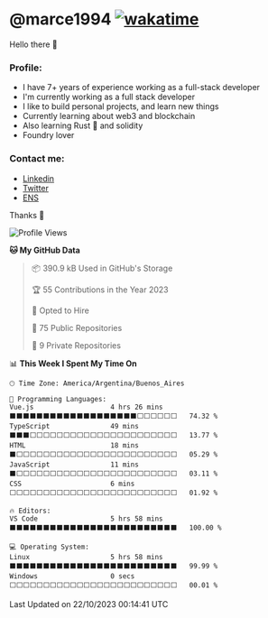 # @marce1994 [![wakatime](https://wakatime.com/badge/user/fd2db70d-aaf1-49ea-a930-b7d85dd9cec8.svg)](https://wakatime.com/@fd2db70d-aaf1-49ea-a930-b7d85dd9cec8)

Hello there 👋

### Profile:
 - I have 7+ years of experience working as a full-stack developer
 - I'm currently working as a full stack developer
 - I like to build personal projects, and learn new things
 - Currently learning about web3 and blockchain
 - Also learning Rust 🦀 and solidity
 - Foundry lover

### Contact me:
 - [Linkedin](https://www.linkedin.com/in/pablo-marcelo-bianco/)
 - [Twitter](https://twitter.com/devflype93)
 - [ENS](https://pablitodev.eth.limo)

Thanks 🎉

<!--START_SECTION:waka-->
![Profile Views](http://img.shields.io/badge/Profile%20Views-6-blue)

**🐱 My GitHub Data** 

> 📦 390.9 kB Used in GitHub's Storage 
 > 
> 🏆 55 Contributions in the Year 2023
 > 
> 💼 Opted to Hire
 > 
> 📜 75 Public Repositories 
 > 
> 🔑 9 Private Repositories 
 > 
📊 **This Week I Spent My Time On** 

```text
🕑︎ Time Zone: America/Argentina/Buenos_Aires

💬 Programming Languages: 
Vue.js                   4 hrs 26 mins       ⬛⬛⬛⬛⬛⬛⬛⬛⬛⬛⬛⬛⬛⬛⬛⬛⬛⬛⬛⬜⬜⬜⬜⬜⬜   74.32 % 
TypeScript               49 mins             ⬛⬛⬛⬜⬜⬜⬜⬜⬜⬜⬜⬜⬜⬜⬜⬜⬜⬜⬜⬜⬜⬜⬜⬜⬜   13.77 % 
HTML                     18 mins             ⬛⬜⬜⬜⬜⬜⬜⬜⬜⬜⬜⬜⬜⬜⬜⬜⬜⬜⬜⬜⬜⬜⬜⬜⬜   05.29 % 
JavaScript               11 mins             ⬛⬜⬜⬜⬜⬜⬜⬜⬜⬜⬜⬜⬜⬜⬜⬜⬜⬜⬜⬜⬜⬜⬜⬜⬜   03.11 % 
CSS                      6 mins              ⬜⬜⬜⬜⬜⬜⬜⬜⬜⬜⬜⬜⬜⬜⬜⬜⬜⬜⬜⬜⬜⬜⬜⬜⬜   01.92 % 

🔥 Editors: 
VS Code                  5 hrs 58 mins       ⬛⬛⬛⬛⬛⬛⬛⬛⬛⬛⬛⬛⬛⬛⬛⬛⬛⬛⬛⬛⬛⬛⬛⬛⬛   100.00 % 

💻 Operating System: 
Linux                    5 hrs 58 mins       ⬛⬛⬛⬛⬛⬛⬛⬛⬛⬛⬛⬛⬛⬛⬛⬛⬛⬛⬛⬛⬛⬛⬛⬛⬛   99.99 % 
Windows                  0 secs              ⬜⬜⬜⬜⬜⬜⬜⬜⬜⬜⬜⬜⬜⬜⬜⬜⬜⬜⬜⬜⬜⬜⬜⬜⬜   00.01 % 
```


 Last Updated on 22/10/2023 00:14:41 UTC
<!--END_SECTION:waka-->


<!--
**marce1994/marce1994** is a ✨ _special_ ✨ repository because its `README.md` (this file) appears on your GitHub profile.

Here are some ideas to get you started:

- 🔭 I’m currently working on ...
- 🌱 I’m currently learning ...
- 👯 I’m looking to collaborate on ...
- 🤔 I’m looking for help with ...
- 💬 Ask me about ...
- 📫 How to reach me: ...
- 😄 Pronouns: ...
- ⚡ Fun fact: ...
-->
